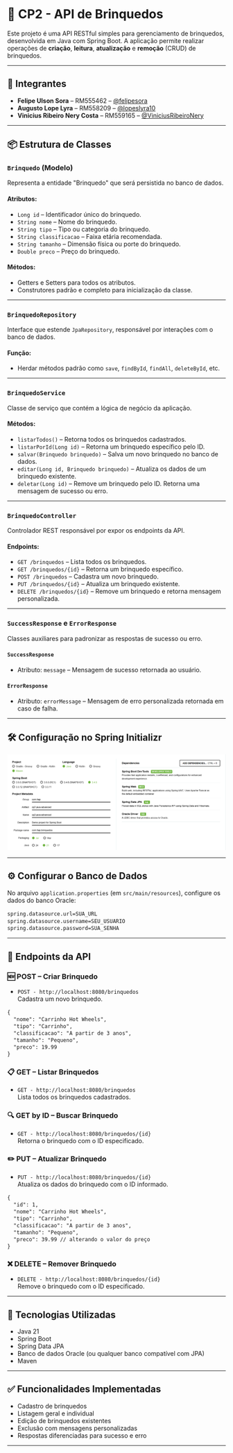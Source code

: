 # 🧸 CP2 - API de Brinquedos

Este projeto é uma API RESTful simples para gerenciamento de brinquedos, desenvolvida em Java com Spring Boot. A aplicação permite realizar operações de **criação**, **leitura**, **atualização** e **remoção** (CRUD) de brinquedos.

---

## 👥 Integrantes

- **Felipe Ulson Sora** – RM555462 – [@felipesora](https://github.com/felipesora)
- **Augusto Lope Lyra** – RM558209 – [@lopeslyra10](https://github.com/lopeslyra10)
- **Vinicius Ribeiro Nery Costa** – RM559165 – [@ViniciusRibeiroNery](https://github.com/ViniciusRibeiroNery)

---

## 📦 Estrutura de Classes

### `Brinquedo` (Modelo)
Representa a entidade "Brinquedo" que será persistida no banco de dados.

#### Atributos:
- `Long id` – Identificador único do brinquedo.
- `String nome` – Nome do brinquedo.
- `String tipo` – Tipo ou categoria do brinquedo.
- `String classificacao` – Faixa etária recomendada.
- `String tamanho` – Dimensão física ou porte do brinquedo.
- `Double preco` – Preço do brinquedo.

#### Métodos:
- Getters e Setters para todos os atributos.
- Construtores padrão e completo para inicialização da classe.

---

### `BrinquedoRepository`
Interface que estende `JpaRepository`, responsável por interações com o banco de dados.

#### Função:
- Herdar métodos padrão como `save`, `findById`, `findAll`, `deleteById`, etc.

---

### `BrinquedoService`
Classe de serviço que contém a lógica de negócio da aplicação.

#### Métodos:
- `listarTodos()` – Retorna todos os brinquedos cadastrados.
- `listarPorId(Long id)` – Retorna um brinquedo específico pelo ID.
- `salvar(Brinquedo brinquedo)` – Salva um novo brinquedo no banco de dados.
- `editar(Long id, Brinquedo brinquedo)` – Atualiza os dados de um brinquedo existente.
- `deletar(Long id)` – Remove um brinquedo pelo ID. Retorna uma mensagem de sucesso ou erro.

---

### `BrinquedoController`
Controlador REST responsável por expor os endpoints da API.

#### Endpoints:
- `GET /brinquedos` – Lista todos os brinquedos.
- `GET /brinquedos/{id}` – Retorna um brinquedo específico.
- `POST /brinquedos` – Cadastra um novo brinquedo.
- `PUT /brinquedos/{id}` – Atualiza um brinquedo existente.
- `DELETE /brinquedos/{id}` – Remove um brinquedo e retorna mensagem personalizada.

---

### `SuccessResponse` e `ErrorResponse`
Classes auxiliares para padronizar as respostas de sucesso ou erro.

#### `SuccessResponse`
- Atributo: `message` – Mensagem de sucesso retornada ao usuário.

#### `ErrorResponse`
- Atributo: `errorMessage` – Mensagem de erro personalizada retornada em caso de falha.

---

## 🛠️ Configuração no Spring Initializr

![Imagem da Configuração do Spring Initializr](images/print-spring-initializr.png)

---

## ⚙️ Configurar o Banco de Dados

No arquivo `application.properties` (em `src/main/resources`), configure os dados do banco Oracle:

```bash
spring.datasource.url=SUA_URL
spring.datasource.username=SEU_USUARIO
spring.datasource.password=SUA_SENHA
```

---

## 📡 Endpoints da API

### 🆕 POST – Criar Brinquedo

- `POST - http://localhost:8080/brinquedos`  
  Cadastra um novo brinquedo.

```jsonc
{
  "nome": "Carrinho Hot Wheels",
  "tipo": "Carrinho",
  "classificacao": "A partir de 3 anos",
  "tamanho": "Pequeno",
  "preco": 19.99
}
```

### 📋 GET – Listar Brinquedos

- `GET - http://localhost:8080/brinquedos`  
  Lista todos os brinquedos cadastrados.

### 🔍 GET by ID – Buscar Brinquedo

- `GET - http://localhost:8080/brinquedos/{id}`  
  Retorna o brinquedo com o ID especificado.

### ✏️ PUT – Atualizar Brinquedo

- `PUT - http://localhost:8080/brinquedos/{id}`  
  Atualiza os dados do brinquedo com o ID informado.

```jsonc
{
  "id": 1,
  "nome": "Carrinho Hot Wheels",
  "tipo": "Carrinho",
  "classificacao": "A partir de 3 anos",
  "tamanho": "Pequeno",
  "preco": 39.99 // alterando o valor do preço
}
```
### ❌ DELETE – Remover Brinquedo

- `DELETE - http://localhost:8080/brinquedos/{id}`  
  Remove o brinquedo com o ID especificado.

---

## 📌 Tecnologias Utilizadas
- Java 21
- Spring Boot
- Spring Data JPA
- Banco de dados Oracle (ou qualquer banco compatível com JPA)
- Maven

---

## ✅ Funcionalidades Implementadas
- Cadastro de brinquedos
- Listagem geral e individual
- Edição de brinquedos existentes
- Exclusão com mensagens personalizadas
- Respostas diferenciadas para sucesso e erro

---